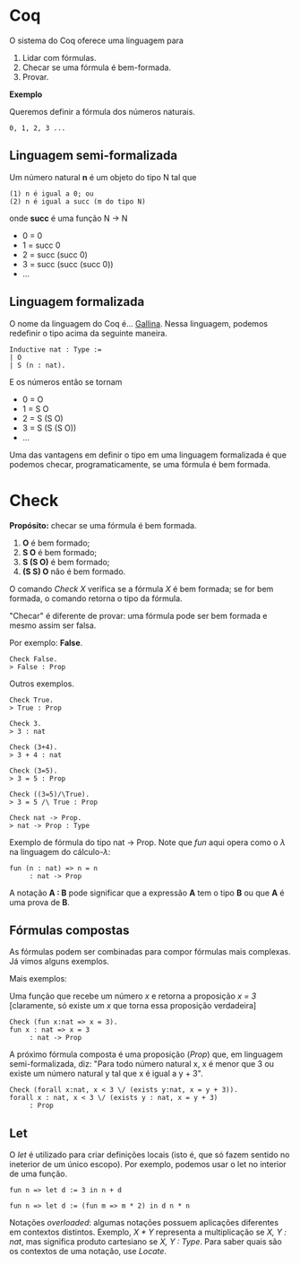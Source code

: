 # Coq

O sistema do Coq oferece uma linguagem para

1) Lidar com fórmulas.
2) Checar se uma fórmula é bem-formada.
3) Provar.

**Exemplo**

Queremos definir a fórmula dos números naturais.

```
0, 1, 2, 3 ...
```

## Linguagem semi-formalizada

Um número natural **n** é um objeto do tipo N tal que


```
(1) n é igual a 0; ou
(2) n é igual a succ (m do tipo N)
```
onde **succ** é uma função N $\rightarrow$ N

+ 0 = 0
+ 1 = succ 0
+ 2 = succ (succ 0)
+ 3 = succ (succ (succ 0))
+ ...

## Linguagem formalizada

O nome da linguagem do Coq é... [Gallina](https://coq.github.io/doc/v8.9/refman/language/gallina-specification-language.html). Nessa linguagem, podemos redefinir o tipo acima da seguinte maneira.

```coq
Inductive nat : Type :=
| O
| S (n : nat).
```

E os números então se tornam

+ 0 = O
+ 1 = S O
+ 2 = S (S O)
+ 3 = S (S (S O))
+ ...

Uma das vantagens em definir o tipo em uma linguagem formalizada é que podemos checar, programaticamente, se uma fórmula é bem formada.

# Check

**Propósito:** checar se uma fórmula é bem formada.

1. **O** é bem formado;
2. **S O** é bem formado;
3. **S (S O)** é bem formado;
4. **(S S) O** não é bem formado.

O comando *Check X* verifica se a fórmula *X* é bem formada; se for bem formada, o comando retorna o tipo da fórmula.

"Checar" é diferente de provar: uma fórmula pode ser bem formada e mesmo assim ser falsa.

Por exemplo: **False**.

```coq
Check False.
> False : Prop
```

Outros exemplos.

```coq
Check True.
> True : Prop
```

```coq
Check 3.
> 3 : nat
```

```coq
Check (3+4).
> 3 + 4 : nat
```

```coq
Check (3=5).
> 3 = 5 : Prop
```

```coq
Check ((3=5)/\True).
> 3 = 5 /\ True : Prop
```

```coq
Check nat -> Prop.
> nat -> Prop : Type
```

Exemplo de fórmula do tipo nat $\rightarrow$ Prop. Note que *fun* aqui opera como o $\lambda$ na linguagem do cálculo-$\lambda$:

```coq
fun (n : nat) => n = n
     : nat -> Prop
```

A notação **A : B** pode significar que a expressão **A** tem o tipo **B** ou que **A** é uma prova de **B**.

## Fórmulas compostas

As fórmulas podem ser combinadas para compor fórmulas mais complexas. Já vimos alguns exemplos.

Mais exemplos:

Uma função que recebe um número *x* e retorna a proposição *x = 3* [claramente, só existe um *x* que torna essa proposição verdadeira]

```coq
Check (fun x:nat => x = 3).
fun x : nat => x = 3
     : nat -> Prop
```

A próximo fórmula composta é uma proposição (*Prop*) que, em linguagem semi-formalizada, diz: "Para todo número natural x, x é menor que 3 ou existe um número natural y tal que x é igual a y + 3".

```coq
Check (forall x:nat, x < 3 \/ (exists y:nat, x = y + 3)).
forall x : nat, x < 3 \/ (exists y : nat, x = y + 3)
     : Prop
```

## Let

O *let* é utilizado para criar definições locais (isto é, que só fazem sentido no ineterior de um único escopo). Por exemplo, podemos usar o let no interior de uma função.

```coq
fun n => let d := 3 in n + d
```

```coq
fun n => let d := (fun m => m * 2) in d n * n
```

Notações *overloaded*: algumas notações possuem aplicações diferentes em contextos distintos. Exemplo, *X * Y* representa a multiplicação se *X, Y : nat*, mas significa produto cartesiano se *X, Y : Type*. Para saber quais são os contextos de uma notação, use *Locate*.

     